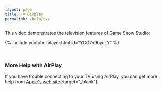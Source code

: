 ```yaml
---
layout: page
title: TV Display
permalink: /help/tv/
---
```


This video demonstrates the television features of Game Show Studio:

{% include youtube-player.html id="YGO7o9bycLY" %}

<br>

### More Help with AirPlay

If you have trouble connecting to your TV using AirPlay, you can get more help from [Apple's web site](https://support.apple.com/en-us/HT204289){:target="_blank"}.
